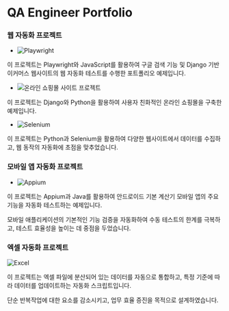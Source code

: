 # QA Engineer Portfolio




### 웹 자동화 프로젝트


- ![Playwright](https://github.com/euuuuuuan/qa-automation-playwright)

이 프로젝트는 Playwright와 JavaScript를 활용하여 구글 검색 기능 및 Django 기반 이커머스 웹사이트의 웹 자동화 테스트를 수행한 포트폴리오 예제입니다.


- ![온라인 쇼핑몰 사이트 프로젝트](https://github.com/euuuuuuan/qa-e-commerce-site-django)

이 프로젝트는 Django와 Python을 활용하여 사용자 친화적인 온라인 쇼핑몰을 구축한 예제입니다.


- ![Selenium](https://github.com/euuuuuuan/dynamic-web-scraping-selenium)

이 프로젝트는 Python과 Selenium을 활용하여 다양한 웹사이트에서 데이터를 수집하고, 웹 동작의 자동화에 초점을 맞추었습니다.




### 모바일 앱 자동화 프로젝트


- ![Appium](https://github.com/euuuuuuan/qa-automation-appium)

이 프로젝트는 Appium과 Java를 활용하여 안드로이드 기본 계산기 모바일 앱의 주요 기능을 자동화 테스트하는 예제입니다.

모바일 애플리케이션의 기본적인 기능 검증을 자동화하여 수동 테스트의 한계를 극복하고, 테스트 효율성을 높이는 데 중점을 두었습니다.




### 엑셀 자동화 프로젝트

![Excel](https://github.com/euuuuuuan/excel-data-automation)

이 프로젝트는 엑셀 파일에 분산되어 있는 데이터를 자동으로 통합하고, 특정 기준에 따라 데이터를 업데이트하는 자동화 스크립트입니다.

단순 반복작업에 대한 요소를 감소시키고, 업무 효율 증진을 목적으로 설계하였습니다.




